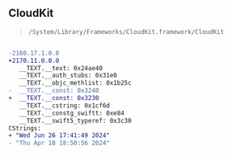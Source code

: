 ## CloudKit

> `/System/Library/Frameworks/CloudKit.framework/CloudKit`

```diff

-2160.17.1.0.0
+2170.11.0.0.0
   __TEXT.__text: 0x24ae40
   __TEXT.__auth_stubs: 0x31e0
   __TEXT.__objc_methlist: 0x1b25c
-  __TEXT.__const: 0x3240
+  __TEXT.__const: 0x3230
   __TEXT.__cstring: 0x1cf6d
   __TEXT.__constg_swiftt: 0xe84
   __TEXT.__swift5_typeref: 0x3c30
CStrings:
+ "Wed Jun 26 17:41:49 2024"
- "Thu Apr 18 18:50:56 2024"

```
